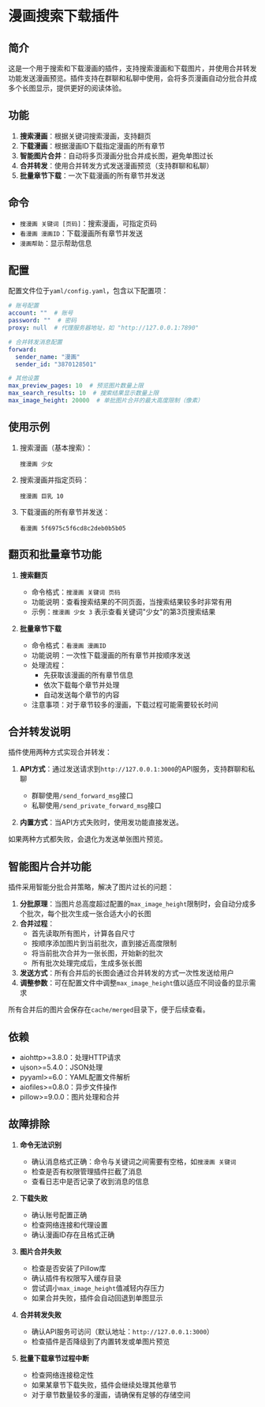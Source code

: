 # 漫画搜索下载插件

## 简介

这是一个用于搜索和下载漫画的插件，支持搜索漫画和下载图片，并使用合并转发功能发送漫画预览。插件支持在群聊和私聊中使用，会将多页漫画自动分批合并成多个长图显示，提供更好的阅读体验。

## 功能

1. **搜索漫画**：根据关键词搜索漫画，支持翻页
2. **下载漫画**：根据漫画ID下载指定漫画的所有章节
3. **智能图片合并**：自动将多页漫画分批合并成长图，避免单图过长
4. **合并转发**：使用合并转发方式发送漫画预览（支持群聊和私聊）
5. **批量章节下载**：一次下载漫画的所有章节并发送

## 命令

- `搜漫画 关键词 [页码]`：搜索漫画，可指定页码
- `看漫画 漫画ID`：下载漫画所有章节并发送
- `漫画帮助`：显示帮助信息

## 配置

配置文件位于`yaml/config.yaml`，包含以下配置项：

```yaml
# 账号配置
account: ""  # 账号
password: ""  # 密码
proxy: null  # 代理服务器地址，如 "http://127.0.0.1:7890"

# 合并转发消息配置
forward:
  sender_name: "漫画"
  sender_id: "3870128501"

# 其他设置
max_preview_pages: 10  # 预览图片数量上限
max_search_results: 10  # 搜索结果显示数量上限
max_image_height: 20000  # 单批图片合并的最大高度限制（像素）
```

## 使用示例

1. 搜索漫画（基本搜索）：
   ```
   搜漫画 少女
   ```

2. 搜索漫画并指定页码：
   ```
   搜漫画 巨乳 10
   ```

3. 下载漫画的所有章节并发送：
   ```
   看漫画 5f6975c5f6cd8c2deb0b5b05
   ```

## 翻页和批量章节功能

1. **搜索翻页**
   - 命令格式：`搜漫画 关键词 页码`
   - 功能说明：查看搜索结果的不同页面，当搜索结果较多时非常有用
   - 示例：`搜漫画 少女 3` 表示查看关键词"少女"的第3页搜索结果

2. **批量章节下载**
   - 命令格式：`看漫画 漫画ID`
   - 功能说明：一次性下载漫画的所有章节并按顺序发送
   - 处理流程：
     - 先获取该漫画的所有章节信息
     - 依次下载每个章节并处理
     - 自动发送每个章节的内容
   - 注意事项：对于章节较多的漫画，下载过程可能需要较长时间

## 合并转发说明

插件使用两种方式实现合并转发：

1. **API方式**：通过发送请求到`http://127.0.0.1:3000`的API服务，支持群聊和私聊
   - 群聊使用`/send_forward_msg`接口
   - 私聊使用`/send_private_forward_msg`接口

2. **内置方式**：当API方式失败时，使用发功能直接发送。

如果两种方式都失败，会退化为发送单张图片预览。

## 智能图片合并功能

插件采用智能分批合并策略，解决了图片过长的问题：

1. **分批原理**：当图片总高度超过配置的`max_image_height`限制时，会自动分成多个批次，每个批次生成一张合适大小的长图
2. **合并过程**：
   - 首先读取所有图片，计算各自尺寸
   - 按顺序添加图片到当前批次，直到接近高度限制
   - 将当前批次合并为一张长图，开始新的批次
   - 所有批次处理完成后，生成多张长图
3. **发送方式**：所有合并后的长图会通过合并转发的方式一次性发送给用户
4. **调整参数**：可在配置文件中调整`max_image_height`值以适应不同设备的显示需求

所有合并后的图片会保存在`cache/merged`目录下，便于后续查看。

## 依赖

- aiohttp>=3.8.0：处理HTTP请求
- ujson>=5.4.0：JSON处理
- pyyaml>=6.0：YAML配置文件解析
- aiofiles>=0.8.0：异步文件操作
- pillow>=9.0.0：图片处理和合并


## 故障排除

1. **命令无法识别**
   - 确认消息格式正确：命令与关键词之间需要有空格，如`搜漫画 关键词`
   - 检查是否有权限管理插件拦截了消息
   - 查看日志中是否记录了收到消息的信息

2. **下载失败**
   - 确认账号配置正确
   - 检查网络连接和代理设置
   - 确认漫画ID存在且格式正确

3. **图片合并失败**
   - 检查是否安装了Pillow库
   - 确认插件有权限写入缓存目录
   - 尝试调小`max_image_height`值减轻内存压力
   - 如果合并失败，插件会自动回退到单图显示

4. **合并转发失败**
   - 确认API服务可访问（默认地址：`http://127.0.0.1:3000`）
   - 检查插件是否降级到了内置转发或单图片预览

5. **批量下载章节过程中断**
   - 检查网络连接稳定性
   - 如果某章节下载失败，插件会继续处理其他章节
   - 对于章节数量较多的漫画，请确保有足够的存储空间